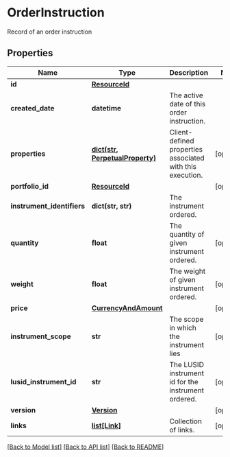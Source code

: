 # OrderInstruction

Record of an order instruction

## Properties
Name | Type | Description | Notes
------------ | ------------- | ------------- | -------------
**id** | [**ResourceId**](ResourceId.md) |  | 
**created_date** | **datetime** | The active date of this order instruction. | 
**properties** | [**dict(str, PerpetualProperty)**](PerpetualProperty.md) | Client-defined properties associated with this execution. | [optional] 
**portfolio_id** | [**ResourceId**](ResourceId.md) |  | [optional] 
**instrument_identifiers** | **dict(str, str)** | The instrument ordered. | 
**quantity** | **float** | The quantity of given instrument ordered. | [optional] 
**weight** | **float** | The weight of given instrument ordered. | [optional] 
**price** | [**CurrencyAndAmount**](CurrencyAndAmount.md) |  | [optional] 
**instrument_scope** | **str** | The scope in which the instrument lies | [optional] 
**lusid_instrument_id** | **str** | The LUSID instrument id for the instrument ordered. | [optional] 
**version** | [**Version**](Version.md) |  | [optional] 
**links** | [**list[Link]**](Link.md) | Collection of links. | [optional] 

[[Back to Model list]](../README.md#documentation-for-models) [[Back to API list]](../README.md#documentation-for-api-endpoints) [[Back to README]](../README.md)


